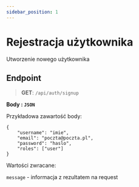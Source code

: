 ```yaml
---
sidebar_position: 1
---
```


# Rejestracja użytkownika

Utworzenie nowego użytkownika 

## Endpoint
> **GET**: `/api/auth/signup`

**Body : `JSON`**

Przykładowa zawartość body:
```
{
	"username": "imie",
	"email": "poczta@poczta.pl",
	"password": "haslo", 
	"roles": ["user"] 
}
```
Wartości zwracane:

`message` - informacja z rezultatem na request


